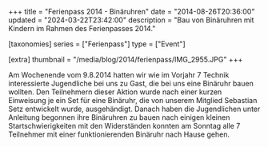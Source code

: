 +++
title = "Ferienpass 2014 - Binäruhren"
date = "2014-08-26T20:36:00"
updated = "2024-03-22T23:42:00"
description = "Bau von Binäruhren mit Kindern im Rahmen des Ferienpasses 2014."

[taxonomies]
series = ["Ferienpass"]
type = ["Event"]

[extra]
thumbnail = "/media/blog/2014/ferienpass/IMG_2955.JPG"
+++

Am Wochenende vom 9.8.2014 hatten wir wie im Vorjahr 7 Technik interessierte Jugendliche bei uns zu Gast, die bei uns
eine Binäruhr bauen wollten. Den Teilnehmern dieser Aktion wurde nach einer kurzen Einweisung je ein Set für eine
Binäruhr, die von unserem Mitglied Sebastian Setz entwickelt wurde, ausgehändigt. Danach haben die Jugendlichen unter
Anleitung begonnen ihre Binäruhren zu bauen nach einigen kleinen Startschwierigkeiten mit den Widerständen konnten am
Sonntag alle 7 Teilnehmer mit einer funktionierenden Binäruhr nach Hause gehen.

[//]: # (TODO: ADD GALLERY)
